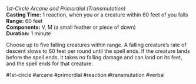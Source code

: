 *1st-Circle Arcane and Primordial (Transmutation)*  
**Casting Time:** 1 reaction, when you or a creature within 60 feet of you falls  
**Range:** 60 feet  
**Components:** V, M (a small feather or piece of down)  
**Duration:** 1 minute

Choose up to five falling creatures within range. A falling creature’s rate of descent slows to 60 feet per round until the spell ends. If the creature lands before the spell ends, it takes no falling damage and can land on its feet, and the spell ends for that creature.

#1st-circle #arcane #primordial #reaction #transmutation #verbal
